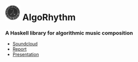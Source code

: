 # <img src="images/logo3.png" height="50"/> AlgoRhythm
### A Haskell library for algorithmic music composition

* [Soundcloud](https://soundcloud.com/algo-rhythm-haskell/sets)
* [Report](https://github.com/omelkonian/AlgoRhythm/blob/master/report/report.pdf)
* [Presentation](https://github.com/omelkonian/AlgoRhythm/blob/master/presentation/presentation.pdf)
